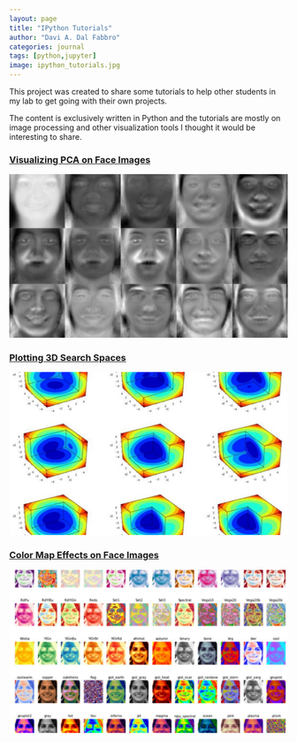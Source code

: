 ```yaml
---
layout: page
title: "IPython Tutorials"
author: "Davi A. Dal Fabbro"
categories: journal
tags: [python,jupyter]
image: ipython_tutorials.jpg
---
```


This project was created to share some tutorials to help other students in my lab to get going with their own projects.

The content is exclusively written in Python and the tutorials are mostly on image processing and other visualization tools I thought it would be interesting to share.

### [Visualizing PCA on Face Images](https://github.com/ddfabbro/ipython_tutorial/blob/master/my_notebooks/faces_data_analysis.ipynb)
[![eigenfaces](../assets/img/eigenfaces.jpg)](https://github.com/ddfabbro/ipython_tutorial/blob/master/my_notebooks/faces_data_analysis.ipynb)

### [Plotting 3D Search Spaces](https://github.com/ddfabbro/ipython_tutorial/blob/master/my_notebooks/plot3d_seach_space.ipynb)
[![3dspace](../assets/img/3dspace.jpg)](https://github.com/ddfabbro/ipython_tutorial/blob/master/my_notebooks/plot3d_seach_space.ipynb)

### [Color Map Effects on Face Images](https://github.com/ddfabbro/ipython_tutorial/blob/master/my_notebooks/colormap_effects.ipynb)
[![colormaps](../assets/img/colormaps.jpg)](https://github.com/ddfabbro/ipython_tutorial/blob/master/my_notebooks/colormap_effects.ipynb)